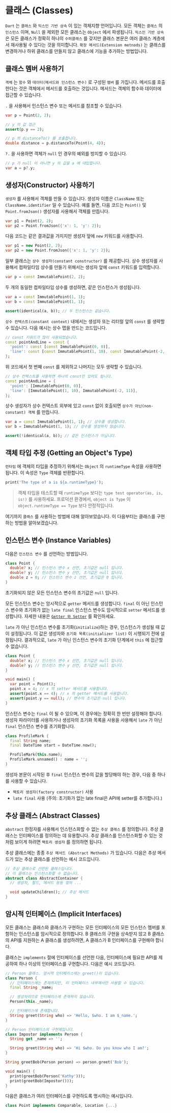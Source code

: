 # 클래스 (Classes)
`Dart` 는 `클래스` 와 `믹스인 기반 상속` 이 있는 객체지향 언어입니다. 모든 객체는 `클래스` 의 `인스턴스` 이며, `Null` 을 제외한 모든 클래스는 `Object` 에서 파생됩니다. `믹스인 기반 상속` 은 모든 클래스가 정확히 하나의 `수퍼클래스` 를 갖지만 클래스 본문은 여러 클래스 계층에서 재사용될 수 있다는 것을 의미합니다. `확장 메서드(Extension metnods)` 는 클래스를 변경하거나 하위 클래스를 만들지 않고 클래스에 기능을 추가하는 방법입니다.

## 클래스 멤버 사용하기
`객체` 는 `함수` 와 `데이터(메서드와 인스턴스 변수)` 로 구성된 `멤버` 를 가집니다. 메서드를 호출한다는 것은 객체에서 메서드를 호출하는 것입니다. 메서드는 객체의 함수와 데이터에 접근할 수 있습니다.

`.` 을 사용해서 인스턴스 변수 또는 메서드를 참조할 수 있습니다.
```dart
var p = Point(2, 2);

// y 의 값 접근
assert(p.y == 2);

// p 의 distanceTo() 를 호출합니다.
double distance = p.distanceTo(Point(4, 4));
```

`?.` 을 사용하면 객체가 `null` 인 경우의 예외를 방지할 수 있습니다.
```dart
// p 가 null 이 아니면 y 의 값을 a 에 대입합니다.
var a = p?.y;
```

## 생성자(Constructor) 사용하기
`생성자` 를 사용해서 객체를 만들 수 있습니다. 생성자 이름은 `ClassName` 또는 `ClassName.identifier` 일 수 있습니다. 예를 들면, 다음 코드는 `Point()` 및 `Point.fromJson()` 생성자를 사용해서 객체를 만듭니다.
```dart
var p1 = Point(2, 2);
var p2 = Point.fromJson({'x': 1, 'y': 2});
```

다음 코드는 같은 결과값을 가지지만 생성자 앞에 `new` 키워드를 사용합니다.
```dart
var p1 = new Point(2, 2);
var p2 = new Point.fromJson({'x': 1, 'y': 2});
```

일부 클래스는 `상수 생성자(constant constructor)` 를 제공합니다. 상수 생성자를 사용해서 컴파일타임 상수를 만들기 위해서는 생성자 앞에 `const` 키워드를 입력합니다.
```dart
var p = const ImmutablePoint(2, 2);
```

두 개의 동일한 컴파일타임 상수를 생성하면, 같은 인스턴스가 생성됩니다.
```dart
var a = const ImmutablePoint(1, 1);
var b = const ImmutablePoint(1, 1);

assert(identical(a, b)); // 두 인스턴스는 같습니다.
```

`상수 컨텍스트(constant context)` 내에서는 생성자 또는 리터럴 앞의 `const` 를 생략할 수 있습니다. 다음 예시는 상수 맵을 만드는 코드입니다.
```dart
// const 키워드가 많이 사용되었습니다.
const pointAndLine = const {
  'point': const [const ImmutablePoint(0, 0)],
  'line': const [const ImmutablePoint(1, 10), const ImmutablePoint(-2, 11)],
};
```

위 코드에서 첫 번째 `const` 를 제외하고 나머지는 모두 생략할 수 있습니다.
```dart
// 상수 컨텍스트를 사용하면 하나의 const만 있어도 됩니다.
const pointAndLine = {
  'point': [ImmutablePoint(0, 0)],
  'line': [ImmutablePoint(1, 10), ImmutablePoint(-2, 11)],
};
```

상수 생성자가 상수 컨텍스트 외부에 있고 `const` 없이 호출되면 `상수가 아닌(non-constant) 객체` 를 만듭니다.
```dart
var a = const ImmutablePoint(1, 1); // 상수를 생성합니다.
var b = ImmutablePoint(1, 1); // 상수를 생성하지 않습니다.

assert(!identical(a, b)); // 같은 인스턴스가 아닙니다.
```

## 객체 타입 추정 (Getting an Object's Type)
`런타임` 에 객체의 타입을 추정하기 위해서는 `Object` 의 `runtimeType` 속성을 사용하면 됩니다. 이 속성은 `Type` 객체를 반환합니다.
```dart
print('The type of a is ${a.runtimeType}');
```

> 객체 타입을 테스트할 때 `runtimeType` 보다는 `type test operator(as, is, is!)` 를 사용하세요. 프로덕션 환경에서, `object is Type` 이 `object.runtimeType == Type` 보다 안정적입니다.

여기까지 `클래스` 를 사용하는 방법에 대해 알아보았습니다. 이 다음부터는 클래스를 구현하는 방법을 알아보겠습니다.

## 인스턴스 변수 (Instance Variables)
다음은 `인스턴스 변수` 를 선언하는 방법입니다.
```dart
class Point {
  double? x; // 인스턴스 변수 x 선언, 초기값은 null 입니다.
  double? y; // 인스턴스 변수 y 선언, 초기값은 null 입니다.
  double z = 0; // 인스턴스 변수 z 선언, 초기값은 0 입니다.
}
```

초기화되지 않은 모든 인스턴스 변수의 초기값은 `null` 입니다.

모든 인스턴스 변수는 암시적으로 `getter` 메서드를 생성합니다. `final` 이 아닌 인스턴스 변수와 초기화가 없는 `late final` 인스턴스 변수도 암시적으로 `setter` 메서드를 생성합니다. 자세한 내용은 [`Getter 와 Setter`](https://dart.dev/language/methods#getters-and-setters) 를 확인하세요.

`late` 가 아닌 인스턴스 변수를 초기화(`initialize`)하는 경우, 인스턴스가 생성될 때 값이 설정됩니다. 이 값은 생성자와 `초기화 목록(initializer list)` 이 시행되기 전에 설정됩니다. 결과적으로, `late` 가 아닌 인스턴스 변수의 초기화 단계에서 `this` 에 접근할 수 없습니다.
```dart
class Point {
  double? x; // 인스턴스 변수 x 선언, 초기값은 null 입니다.
  double? y; // 인스턴스 변수 y 선언, 초기값은 null 입니다.
}

void main() {
  var point = Point();
  point.x = 4; // x 의 setter 메서드를 사용합니다.
  assert(point.x == 4); // x 의 getter 메서드를 사용합니다.
  assert(point.y == null); // 변수의 초기값은 null 입니다.
}
```

인스턴스 변수는 `final` 이 될 수 있으며, 이 경우에는 정확히 한 번만 설정해야 합니다. 생성자 파라미터를 사용하거나 생성자의 초기화 목록을 사용을 사용해서 `late` 가 아닌 `final` 인스턴스 변수를 초기화합니다.
```dart
class ProfileMark {
  final String name;
  final DateTime start = DateTime.now();

  ProfileMark(this.name);
  ProfileMark.unnamed() : name = '';
}
```

생성자 본문이 시작된 후 `final` 인스턴스 변수의 값을 할당해야 하는 경우, 다음 중 하나를 사용할 수 있습니다.

- `팩토리 생성자(factory constructor)` 사용
- `late final` 사용 (주의: 초기화가 없는 late final은 API에 setter를 추가합니다.)

## 추상 클래스 (Abstract Classes)
`abstract` 한정자를 사용해서 인스턴스화할 수 없는 `추상 클래스` 를 정의합니다. 추상 클래스는 인터페이스를 정의하는 데 유용합니다. 추상 클래스를 인스턴스화할 수 있는 것처럼 보이게 하려면 `팩토리 생성자` 를 정의하면 됩니다.

추상 클래스에는 종종 `추상 메서드 (Abstract Methods)` 가 있습니다. 다음은 추상 메서드가 있는 추상 클래스를 선언하는 예시 코드입니다.
```dart
// 추상 클래스로 선언된 클래스입니다.
// 이 클래스는 인스턴스화할 수 없습니다.
abstract class AbstractContainer {
  // 생성자, 필드, 메서드 등등 정의 ...

  void updateChildren(); // 추상 메서드
}
```

## 암시적 인터페이스 (Implicit Interfaces)
모든 클래스는 클래스와 클래스가 구현하는 모든 인터페이스의 모든 인스턴스 멤버를 포함하는 인스턴스를 암시적으로 정의합니다. B 클래스의 구현을 상속받지 않고 B 클래스의 API를 지원하는 A 클래스를 생성하려면, A 클래스가 B 인터페이스를 구현해야 합니다.

클래스는 `implements` 절에 인터페이스를 선언한 다음, 인터페이스에 필요한 API를 제공하여 하나 이상의 인터페이스를 구현합니다. 다음은 예시 코드입니다.
```dart
// Person 클래스. 암시적 인터페이스에는 greet()이 있습니다.
class Person {
  // 인터페이스에는 존재하지만, 이 인터페이스 내부에서만 사용할 수 있습니다.
  final String _name;

  // 생성자이므로 인터페이스에 존재하지 않습니다.
  Person(this._name);

  // 인터페이스에 존재합니다.
  String greet(String who) => 'Hello, $who. I am $_name.';
}

// Person 인터페이스의 구현체입니다.
class Impostor implements Person {
  String get _name => '';

  String greet(String who) => 'Hi $who. Do you know who I am?';
}

String greetBob(Person person) => person.greet('Bob');

void main() {
  print(greetBob(Person('Kathy')));
  print(greetBob(Impostor()));
}
```

다음은 클래스가 여러 인터페이스를 구현하도록 명시하는 예시입니다.
```dart
class Point implements Comparable, Location {...}
```